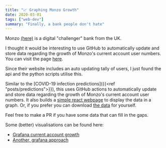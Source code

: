 ```yaml
---
title: "📈 Graphing Monzo Growth"
date: 2020-03-01
tags: ["web-dev"]
summary: "Finally, a bank people don't hate"
---
```


Monzo [(here)](monzo.com) is a digital "challenger" bank from the UK.

I thought it would be interesting to use GitHub to automatically update and store data regarding the growth of Monzo's current account user numbers. You can visit the page [here](https://jamesjarvis.github.io/monzo-users/).

Since their website includes an auto updating tally of users, I just found the api and the python scripts utilise this.

Similar to the [COVID-19 infection predictions]({{<ref "posts/predictions">}}), this uses GitHub actions to automatically update and store data regarding the growth of Monzo's current account user numbers.
It also builds a [simple react webpage](https://jamesjarvis.github.io/monzo-users) to display the data in a graph.
Or, if you prefer you can download [the data](https://raw.githubusercontent.com/jamesjarvis/monzo-users/master/monzo_users.csv) for yourself.

Feel free to make a PR if you have some data that can fill in the gaps.

Some (better) visualisations can be found here:

- [Grafana current account growth](https://bankstats.joecarter.xyz/d/000000001/monzo-current-acc?orgId=1&refresh=5m&from=now-1y&to=now)
- [Another, grafana approach](https://grafana.tombowdit.ch/d/AWZDPrYik/monzo?orgId=2&refresh=30m&from=now-6M&to=now)
